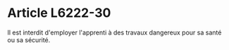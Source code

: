 # Article L6222-30

Il est interdit d'employer l'apprenti à des travaux dangereux pour sa santé ou sa sécurité.